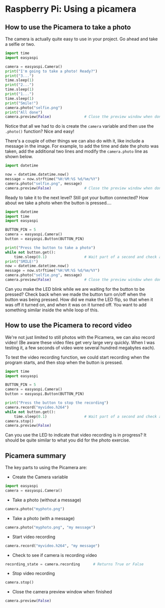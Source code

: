 # Raspberry Pi: Using a picamera

## How to use the Picamera to take a photo

The camera is actually quite easy to use in your project. Go ahead and take a selfie or two.

```python
import time
import easyaspi

camera = easyaspi.Camera()
print("I'm going to take a photo! Ready?")
print("3...")
time.sleep(1)
print("2...")
time.sleep(1)
print("1...")
time.sleep(1)
print("Smile!")
camera.photo("selfie.png")
print("All done")
camera.preview(False)               # Close the preview window when done
```

Notice that all we had to do is create the `camera` variable and then use the `.photo()` function? Nice and easy!

There's a couple of other things we can also do with it, like include a message in the image. For example, to add the time and date the photo was taken, add the additional two lines and modify the `camera.photo` line as shown below.

```python
import datetime

now = datetime.datetime.now()
message = now.strftime("%H:%M:%S %d/%m/%Y")
camera.photo("selfie.png", message)
camera.preview(False)               # Close the preview window when done
```

Ready to take it to the next level? Still got your button connected? How about we take a photo when the button is pressed....

```python
import datetime
import time
import easyaspi

BUTTON_PIN = 5
camera = easyaspi.Camera()
button = easyaspi.Button(BUTTON_PIN)

print("Press the button to take a photo")
while not button.get():
    time.sleep(0.1)                 # Wait part of a second and check again
print("SMILE!")
now = datetime.datetime.now()
message = now.strftime("%H:%M:%S %d/%m/%Y")
camera.photo("selfie.png", message)
camera.preview(False)               # Close the preview window when done
```

Can you make the LED blink while we are waiting for the button to be pressed? Check back when we made the button turn on/off when the button was being pressed. How did we make the LED flip, so that when it was off it turned on, and when it was on it turned off. You want to add something similar inside the while loop of this.

## How to use the Picamera to record video

We're not just limited to still photos with the Picamera, we can also record video! (Be aware these video files get very large very quickly. When I was testing it, a few seconds of video were several hundred megabytes each).

To test the video recording function, we could start recording when the program starts, and then stop when the button is pressed.

```python
import time
import easyaspi

BUTTON_PIN = 5
camera = easyaspi.Camera()
button = easyaspi.Button(BUTTON_PIN)

print("Press the button to stop the recording")
camera.record("myvideo.h264")
while not button.get():
    time.sleep(0.1)                 # Wait part of a second and check again
camera.stop()
camera.preview(False)
```

Can you use the LED to indicate that video recording is in progress? It should be quite similar to what you did for the photo exercise.

## Picamera summary

The key parts to using the Picamera are:

* Create the Camera variable

```python
import easyaspi
camera = easyaspi.Camera()
```

* Take a photo (without a message)

```python
camera.photo("myphoto.png")
```

* Take a photo (with a message)

```python
camera.photo("myphoto.png", "my message")
```

* Start video recording

```python
camera.record("myvideo.h264", "my message")
```

* Check to see if camera is recording video

```python
recording_state = camera.recording      # Returns True or False
```

* Stop video recording

```python
camera.stop()
```

* Close the camera preview window when finished

```python
camera.preview(False)
```
